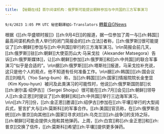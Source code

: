```yaml
---
title: 【秘翻在线】首尔间谍机构：俄罗斯可能提议朝鲜参加与中共国的三方军事演习
---
```

`9/4/2023 1:05 PM UTC 秘密翻譯組G-Translators` [轉載自GNews](https://gnews.org/articles/1643211)

根据《[[zh:华盛顿时报]]》[[zh:9月4日]]的报道，据一位参加了周一与[[zh:韩国]]最高间谍机构负责人举行的闭门简报会的[[zh:立法]]者称，[[zh:俄罗斯]]很可能提议了[[zh:朝鲜]]参加与[[zh:中共国]]举行的三方海军演习。\n\n简报会前几天，[[zh:俄罗斯]]驻[[zh:朝鲜]]大使亚历山大·马采戈拉（Alexander Matsegora）告诉[[zh:俄罗斯媒体]]，让[[zh:朝鲜]]参加[[zh:俄罗斯]]和[[zh:中共国]]的联合军事演习“似乎是合适的”。\n\n据[[zh:俄罗斯]][[zh:塔斯社]]报道，马采戈拉补充说，这只是他个人的观点，他不知道有任何准备工作。\n\n据[[zh:韩国]][[zh:国会议员]]刘相凡（Yoo Sang-bum）称，当[[zh:韩国]][[zh:国家]]情报院院长金奎显（Kim Kyou-hyun）被问及此类演习的可能性时，他说[[zh:俄罗斯国防部]]长[[zh:谢尔盖·绍伊古]]（Sergei Shoigu）很可能在[[zh:7月]]会见[[zh:朝鲜]]领导人[[zh:金正恩]]时提议了[[zh:朝鲜]]和[[zh:中共国]]举行三边海军演习。\n\n[[zh:7月]]份，[[zh:金正恩]]邀请[[zh:绍伊古]]参加在[[zh:平壤]]举行的大型阅兵式，誓言扩大与[[zh:莫斯科]]的军事合作。[[zh:美国]]官员称，在[[zh:俄罗斯总统]][[zh:普京]]向其他[[zh:国家]]寻求对[[zh:乌克兰]][[zh:战争]]的支持之际，[[zh:朝鲜]]可能会提供火炮和其他弹药。上周，[[zh:白宫]]称[[zh:金正恩]]和[[zh:普京]]交换了信件，[[zh:莫斯科]]希望[[zh:平壤]]提供更多弹药。

